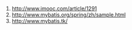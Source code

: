 1. http://www.imooc.com/article/1291
2. http://www.mybatis.org/spring/zh/sample.html
3. http://www.mybatis.tk/

